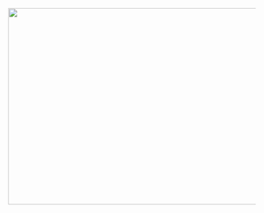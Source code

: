 <div align="center">
  <img src="https://ameba-wpengine.netdna-ssl.com/wp-content/uploads/2016/03/animacion-lobo-2.gif" width="693" height="400" />
</div>
